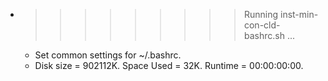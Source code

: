 * >>>>>>>>> Running inst-min-con-cld-bashrc.sh ...
  * Set common settings for ~/.bashrc.
  * Disk size = 902112K. Space Used = 32K. Runtime = 00:00:00:00.
